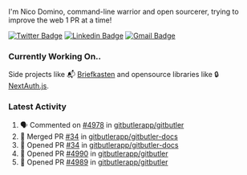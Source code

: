 
I'm Nico Domino, command-line warrior and open sourcerer, trying to improve the web 1 PR at a time!

[![Twitter Badge](https://img.shields.io/badge/-@ndom91-1ca0f1?style=flat-square&labelColor=1ca0f1&logo=twitter&logoColor=white&link=https://twitter.com/ndom91)](https://twitter.com/ndom91) [![Linkedin Badge](https://img.shields.io/badge/-ndom91-blue?style=flat-square&logo=Linkedin&logoColor=white&link=https://www.linkedin.com/in/ndom91/)](https://www.linkedin.com/in/ndom91/) [![Gmail Badge](https://img.shields.io/badge/-yo@ndo.dev-c14438?style=flat-square&logo=mail.ru&logoColor=white&link=mailto:yo@ndo.dev)](mailto:yo@ndo.dev)

### Currently Working On..

Side projects like 📬 [Briefkasten](https://briefkastenhq.com) and opensource libraries like 🔒 [NextAuth.js](https://github.com/nextauthjs/next-auth).

<!--START_SECTION_PROFILE_VIEWS:readme-info-->
<!--END_SECTION_PROFILE_VIEWS:readme-info-->

<!--START_SECTION_DAILY_COMMIT:readme-info-->
<!--END_SECTION_DAILY_COMMIT:readme-info-->

<!--START_SECTION_WEEKLY_COMMIT:readme-info-->
<!--END_SECTION_WEEKLY_COMMIT:readme-info-->

### Latest Activity

<!--START_SECTION:activity-->
1. 🗣 Commented on [#4978](https://github.com/gitbutlerapp/gitbutler/pull/4978#issuecomment-2383553183) in [gitbutlerapp/gitbutler](https://github.com/gitbutlerapp/gitbutler)
2. 🎉 Merged PR [#34](https://github.com/gitbutlerapp/gitbutler-docs/pull/34) in [gitbutlerapp/gitbutler-docs](https://github.com/gitbutlerapp/gitbutler-docs)
3. 💪 Opened PR [#34](https://github.com/gitbutlerapp/gitbutler-docs/pull/34) in [gitbutlerapp/gitbutler-docs](https://github.com/gitbutlerapp/gitbutler-docs)
4. 💪 Opened PR [#4990](https://github.com/gitbutlerapp/gitbutler/pull/4990) in [gitbutlerapp/gitbutler](https://github.com/gitbutlerapp/gitbutler)
5. 💪 Opened PR [#4989](https://github.com/gitbutlerapp/gitbutler/pull/4989) in [gitbutlerapp/gitbutler](https://github.com/gitbutlerapp/gitbutler)
<!--END_SECTION:activity-->
